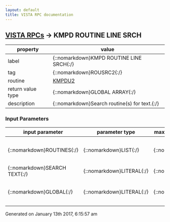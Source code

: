 ```yaml
---
layout: default
title: VISTA RPC documentation
---
```




## [VISTA RPCs](TableOfContent.md) &#8594; KMPD ROUTINE LINE SRCH 

 property | value 
--- | --- 
 label | {::nomarkdown}KMPD ROUTINE LINE SRCH{:/}
 tag | {::nomarkdown}ROUSRC2{:/}
 routine | [KMPDU2](http://code.osehra.org/dox/Routine_KMPDU2_source.html)
 return value type | {::nomarkdown}GLOBAL ARRAY{:/}
 description | {::nomarkdown}Search routine(s) for text.{:/}

### Input Parameters

| input parameter | parameter type | maximum data length | required | description | 
| --- | --- | --- | --- | --- | 
| {::nomarkdown}ROUTINES{:/} | {::nomarkdown}LIST{:/} | {::nomarkdown}60{:/} | {::nomarkdown}true{:/} | {::nomarkdown}Array containg routine names to be searched.        array(\RoutineName\)=\\{:/} | 
| {::nomarkdown}SEARCH TEXT{:/} | {::nomarkdown}LITERAL{:/} | {::nomarkdown}245{:/} | {::nomarkdown}true{:/} | {::nomarkdown}Text to search for.{:/} | 
| {::nomarkdown}GLOBAL{:/} | {::nomarkdown}LITERAL{:/} | {::nomarkdown}60{:/} | {::nomarkdown}true{:/} | {::nomarkdown}Temporary global storage for data.  Must be ^TMP or ^UTILITY.{:/} | 




 Generated on January 13th 2017, 6:15:57 am